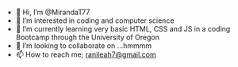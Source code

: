- 👋 Hi, I’m @MirandaT77
- 👀 I’m interested in coding and computer science
- 🌱 I’m currently learning very basic HTML, CSS and JS in a coding Bootcamp through the University of Oregon
- 💞️ I’m looking to collaborate on ...hmmmm 
- 📫 How to reach me; ranileah7@gmail.com

<!---
MirandaT77/MirandaT77 is a ✨ special ✨ repository because its `README.md` (this file) appears on your GitHub profile.
You can click the Preview link to take a look at your changes.
--->
